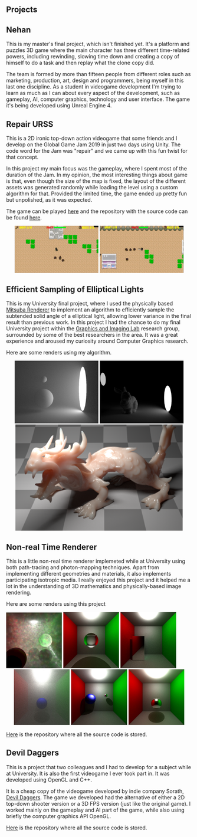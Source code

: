 ## Projects

## Nehan

This is my master's final project, which isn't finished yet. It's a platform and puzzles 3D game where the main character has three different time-related powers, including rewinding, slowing time down and creating a copy of himself to do a task and then replay what the clone copy did. 

The team is formed by more than fifteen people from different roles such as marketing, production, art, design and programmers, being myself in this last one discipline. As a student in videogame development I'm trying to learn as much as I can about every aspect of the development, such as gameplay, AI, computer graphics, technology and user interface. The game it's being developed using Unreal Engine 4.


## Repair URSS

This is a 2D ironic top-down action videogame that some friends and I develop on the Global Game Jam 2019 in just two days using Unity. The code word for the Jam was "repair" and we came up with this fun twist for that concept. 

In this project my main focus was the gameplay, where I spent most of the duration of the Jam. In my opinion, the most interesting things about game is that, even though the size of the map is fixed, the layout of the different assets was generated randomly while loading the level using a custom algorithm for that. Provided the limited time, the game ended up pretty fun but unpolished, as it was expected. 

The game can be played [here](https://davymarquez.itch.io/repairurrs) and the repository with the source code can be found [here](https://github.com/ferdelmo/RepairURSS).

<div align="center">
  <img src="/images/33e6fac0eb2dcc61676dcd38636d6020.jpg" width=45%"/>
  <img src="/images/f36fac29a63e212f1bb427d50739a3cd.jpg" width=45%"/>
</div>

## Efficient Sampling of Elliptical Lights

This is my University final project, where I used the physically based [Mitsuba Renderer](https://www.mitsuba-renderer.org/) to implement an algorithm to efficiently sample the subtended solid angle of a elliptical light, allowing lower variance in the final result than previous work. In this project I had the chance to do my final University project within the [Graphics and Imaging Lab](https://graphics.unizar.es/) research group, surrounded by some of the best researchers in the area. It was a great experience and aroused my curiosity around Computer Graphics research.

Here are some renders using my algorithm.

<div align="center">
  <img src="/images/Untitled.png" width=45%"/>
  <img src="/images/Untitled2.png" width=45%">
</div>
<div align="center">
  <img src="/images/dragon.png" width=90%"/>
</div>
                                          
## Non-real Time Renderer

This is a little non-real time renderer implemeted while at University using both path-tracing and photon-mapping techniques. Apart from implementing different geometries and materials, it also implements participating isotropic media. I really enjoyed this project and it helped me a lot in the understanding of 3D mathematics and physically-based image rendering. 

Here are some renders using this project

  <img src="/images/100000_100_50.png" width="30%"/>
  <img src="/images/22_sinCausticas_512.jpg" width=30%"/>
  <img src="/images/24_ParaleleEspecular.jpeg" width=30%"/>

<div align="center">
<img src="/images/60_niebla21_500.jpg" width=30%"/>
<img src="/images/6_esferaReflective.jpg" width=30%"/>
<img src="/images/reflective_5000.jpg" width=30%"/>
 </div>

[Here](https://github.com/victorciko2/graphic) is the repository where all the source code is stored.


## Devil Daggers

This is a project that two colleagues and I had to develop for a subject while at University. It is also the first videogame I ever took part in. It was developed using OpenGL and C++.

It is a cheap copy of the videogame developed by indie company Sorath, [Devil Daggers](https://devildaggers.com/). The game we developed had the alternative of either a 2D top-down shooter version or a 3D FPS version (just like the original game). I worked mainly on the gameplay and AI part of the game, while also using briefly the computer graphics API OpenGL. 

[Here](https://github.com/ferdelmo/videojuego) is the repository where all the source code is stored.
